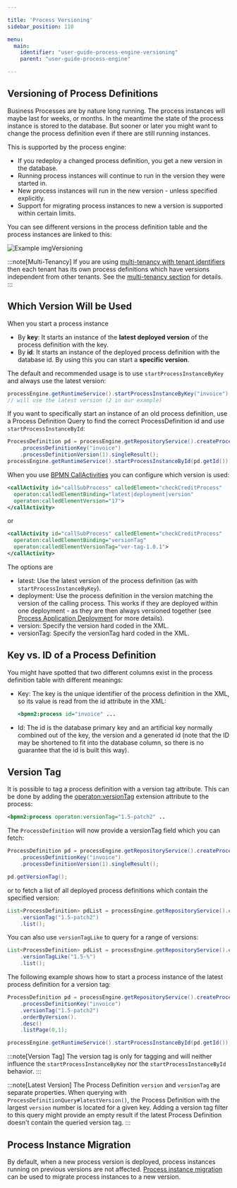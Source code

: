 ```yaml
---

title: 'Process Versioning'
sidebar_position: 110

menu:
  main:
    identifier: "user-guide-process-engine-versioning"
    parent: "user-guide-process-engine"

---
```



## Versioning of Process Definitions

Business Processes are by nature long running. The process instances will maybe last for weeks, or months. In the meantime the state of the process instance is stored to the database. But sooner or later you might want to change the process definition even if there are still running instances.

This is supported by the process engine:

* If you redeploy a changed process definition, you get a new version in the database.
* Running process instances will continue to run in the version they were started in.
* New process instances will run in the new version - unless specified explicitly.
* Support for migrating process instances to new a version is supported within certain limits.

You can see different versions in the process definition table and the process instances are linked to this:

![Example img](./img/versioning.png)Versioning

:::note[Multi-Tenancy]
If you are using [multi-tenancy with tenant identifiers](../process-engine/multi-tenancy.md#single-process-engine-with-tenant-identifiers) then each tenant has its own process definitions which have versions independent from other tenants. See the [multi-tenancy section](../process-engine/multi-tenancy.md#versioning-of-tenant-specific-definitions) for details.
:::


## Which Version Will be Used

When you start a process instance

* By **key**: It starts an instance of the **latest deployed version** of the process definition with the key.
* By **id**: It starts an instance of the deployed process definition with the database id. By using this you can start a **specific version**.

The default and recommended usage is to use `startProcessInstanceByKey` and always use the latest version:

```java
processEngine.getRuntimeService().startProcessInstanceByKey("invoice");
// will use the latest version (2 in our example)
```

If you want to specifically start an instance of an old process definition, use a Process Definition Query to find the correct ProcessDefinition id and use `startProcessInstanceById`:

```java
ProcessDefinition pd = processEngine.getRepositoryService().createProcessDefinitionQuery()
    .processDefinitionKey("invoice")
    .processDefinitionVersion(1).singleResult();
processEngine.getRuntimeService().startProcessInstanceById(pd.getId());
```

When you use [BPMN CallActivities](../../reference/bpmn20/subprocesses/call-activity.md) you can configure which version is used:

```xml
<callActivity id="callSubProcess" calledElement="checkCreditProcess"
  operaton:calledElementBinding="latest|deployment|version"
  operaton:calledElementVersion="17">
</callActivity>
```
or
```xml
<callActivity id="callSubProcess" calledElement="checkCreditProcess"
  operaton:calledElementBinding="versionTag"
  operaton:calledElementVersionTag="ver-tag-1.0.1">
</callActivity>
```

The options are

* latest: Use the latest version of the process definition (as with `startProcessInstanceByKey`).
* deployment: Use the process definition in the version matching the version of the calling process. This works if they are deployed within one deployment - as they are then always versioned together (see [Process Application Deployment](../process-applications/the-processes-xml-deployment-descriptor.md#deployment-descriptor-process-application-deployment) for more details).
* version: Specify the version hard coded in the XML.
* versionTag: Specify the versionTag hard coded in the XML.


## Key vs. ID of a Process Definition

You might have spotted that two different columns exist in the process definition table with different meanings:

* Key: The key is the unique identifier of the process definition in the XML, so its value is read from the id attribute in the XML:

    ```xml
    <bpmn2:process id="invoice" ...
    ```

* Id: The id is the database primary key and an artificial key normally combined out of the key, the version and a generated id (note that the ID may be shortened to fit into the database column, so there is no guarantee that the id is built this way).

## Version Tag

It is possible to tag a process definition with a version tag attribute. This can be done by adding the
[operaton:versionTag](../../reference/bpmn20/custom-extensions/extension-attributes.md#versiontag)
extension attribute to the process:

```xml
<bpmn2:process operaton:versionTag="1.5-patch2" ..
```

The `ProcessDefinition` will now provide a versionTag field which you can fetch:

```java
ProcessDefinition pd = processEngine.getRepositoryService().createProcessDefinitionQuery()
    .processDefinitionKey("invoice")
    .processDefinitionVersion(1).singleResult();

pd.getVersionTag();
```

or to fetch a list of all deployed process definitions which contain the specified version:

```java
List<ProcessDefinition> pdList = processEngine.getRepositoryService().createProcessDefinitionQuery()
    .versionTag("1.5-patch2")
    .list();

```

You can also use `versionTagLike` to query for a range of versions:

```java
List<ProcessDefinition> pdList = processEngine.getRepositoryService().createProcessDefinitionQuery()
    .versionTagLike("1.5-%")
    .list();
```

The following example shows how to start a process instance of the latest process
definition for a version tag:

```java
ProcessDefinition pd = processEngine.getRepositoryService().createProcessDefinitionQuery()
    .processDefinitionKey("invoice")
    .versionTag("1.5-patch2")
    .orderByVersion().
    .desc()
    .listPage(0,1);

processEngine.getRuntimeService().startProcessInstanceById(pd.getId());
```

:::note[Version Tag]
The version tag is only for tagging and will neither influence the `startProcessInstanceByKey`
nor the `startProcessInstanceById` behavior.
:::

:::note[Latest Version]
The Process Definition `version` and `versionTag` are separate properties. When querying with
`ProcessDefinitionQuery#latestVersion()`, the Process Definition with the largest `version` number is located for
a given key. Adding a version tag filter to this query might provide an empty result if the latest Process Definition
doesn't contain the queried version tag.
:::

## Process Instance Migration

By default, when a new process version is deployed, process instances running on previous versions are not affected.
[Process instance migration](../process-engine/process-instance-migration.md) can be used
to migrate process instances to a new version.

